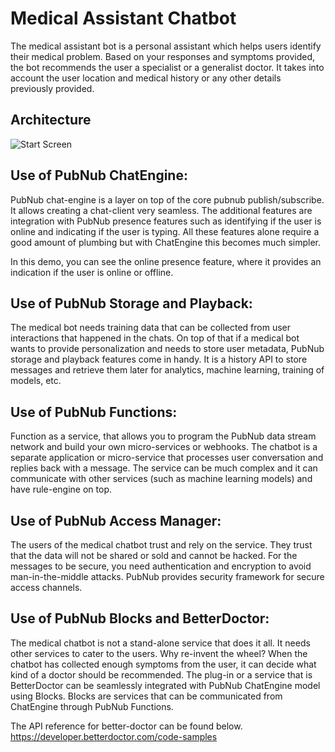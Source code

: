 
# Medical Assistant Chatbot

The medical assistant bot is a personal assistant which helps users identify their medical problem. Based on your responses and symptoms provided, the bot recommends the user a specialist or a generalist doctor. It takes into account the user location and medical history or any other details previously provided.

## Architecture

![Start Screen](https://github.com/kanjain/pubnub-medicalbot-demo/blob/master/medical-bot-assistant-pubnub-architecture.jpg "Architecture Diagram")

## Use of PubNub ChatEngine:
PubNub chat-engine is a layer on top of the core pubnub publish/subscribe. It allows creating a chat-client very seamless. The additional features are integration with PubNub presence features such as identifying if the user is online and indicating if the user is typing. All these features alone require a good amount of plumbing but with ChatEngine this becomes much simpler.

In this demo, you can see the online presence feature, where it provides an indication if the user is online or offline.


## Use of PubNub Storage and Playback:
The medical bot needs training data that can be collected from user interactions that happened in the chats. On top of that if a medical bot wants to provide personalization and needs to store user metadata, PubNub storage and playback features come in handy.
It is a history API to store messages and retrieve them later for analytics, machine learning, training of models, etc.


## Use of PubNub Functions:
Function as a service, that allows you to program the PubNub data stream network and build your own micro-services or webhooks. The chatbot is a separate application or micro-service that processes user conversation and replies back with a message. The service can be much complex and it can communicate with other services (such as machine learning models) and have rule-engine on top.


## Use of PubNub Access Manager:
The users of the medical chatbot trust and rely on the service. They trust that the data will not be shared or sold and cannot be hacked. For the messages to be secure, you need authentication and encryption to avoid man-in-the-middle attacks. 
PubNub provides security framework for secure access channels.


## Use of PubNub Blocks and BetterDoctor:
The medical chatbot is not a stand-alone service that does it all. It needs other services to cater to the users. Why re-invent the wheel? When the chatbot has collected enough symptoms from the user, it can decide what kind of a doctor should be recommended. The plug-in or a service that is BetterDoctor can be seamlessly integrated with PubNub ChatEngine model using Blocks. Blocks are services that can be communicated from ChatEngine through PubNub Functions.

The API reference for better-doctor can be found below.
https://developer.betterdoctor.com/code-samples

